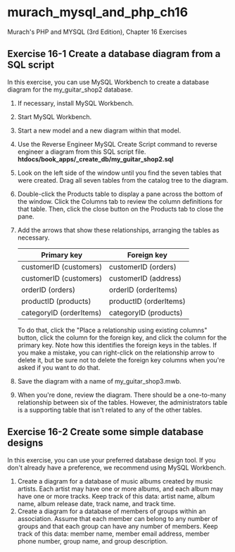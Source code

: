 # murach_mysql_and_php_ch16 #
Murach's PHP and MYSQL (3rd Edition), Chapter 16 Exercises

## Exercise 16-1 Create a database diagram from a SQL script ##
In this exercise, you can use MySQL Workbench to create a database diagram for the my_guitar_shop2 database.

1. If necessary, install MySQL Workbench.
2.  Start MySQL Workbench.
3. Start a new model and a new diagram within that model.
4. Use the Reverse Engineer MySQL Create Script command to reverse engineer a diagram from this SQL script file.
**htdocs/book_apps/_create_db/my_guitar_shop2.sql**
5. Look on the left side of the window until you find the seven tables that were created. Drag all seven tables from the catalog tree to the diagram.
6. Double-click the Products table to display a pane across the bottom of the window. Click the Columns tab to review the column definitions for that table. Then, click the close button on the Products tab to close the pane.
7. Add the arrows that show these relationships, arranging the tables as necessary.

    |Primary key|Foreign key|
    |-|-|
    |customerID (customers)|customerID (orders)|
    |customerID (customers)|customerID (address)|
    |orderID (orders)|orderID (orderItems)|
    |productID (products)|productID (orderItems)|
    |categoryID (orderItems)|categoryID (products)|

    To do that, click the "Place a relationship using existing columns" button, click the column for the foreign key, and click the column for the primary key. Note how this identifies the foreign keys in the tables. If you make a mistake, you can right-click on the relationship arrow to delete it, but be sure not to delete the foreign key columns when you're asked if you want to do that.
8. Save the diagram with a name of my_guitar_shop3.mwb.
9. When you're done, review the diagram. There should be a one-to-many relationship between six of the tables. However, the administrators table is a supporting table that isn't related to any of the other tables.

## Exercise 16-2 Create some simple database designs ##
In this exercise, you can use your preferred database design tool. If you don't already have a preference, we recommend using MySQL Workbench.

1. Create a diagram for a database of music albums created by music artists. Each artist may have one or more albums, and each album may have one or more tracks. Keep track of this data: artist name, album name, album release date, track name, and track time.
2. Create a diagram for a database of members of groups within an association. Assume that each member can belong to any number of groups and that each group can have any number of members. Keep track of this data: member name, member email address, member phone number, group name, and group description.